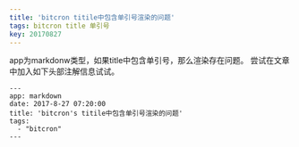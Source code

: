```yaml
---
title: 'bitcron titile中包含单引号渲染的问题'
tags: bitcron title 单引号
key: 20170827
---
```


app为markdonw类型，如果title中包含单引号，那么渲染存在问题。
尝试在文章中加入如下头部注解信息试试。
<!--more-->
```
---
app: markdown
date: 2017-8-27 07:20:00
title: 'bitcron's titile中包含单引号渲染的问题'
tags:
  - "bitcron"
---
```